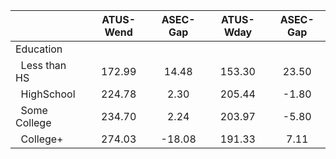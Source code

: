 
|                      |    ATUS-Wend |     ASEC-Gap |    ATUS-Wday |     ASEC-Gap |
| -------------------- | :----------: | :----------: | :----------: | :----------: |
| Education            |              |              |              |              |
| &nbsp;&nbsp;Less than HS |       172.99 |        14.48 |       153.30 |        23.50 |
| &nbsp;&nbsp;HighSchool |       224.78 |         2.30 |       205.44 |        -1.80 |
| &nbsp;&nbsp;Some College |       234.70 |         2.24 |       203.97 |        -5.80 |
| &nbsp;&nbsp;College+ |       274.03 |       -18.08 |       191.33 |         7.11 |

